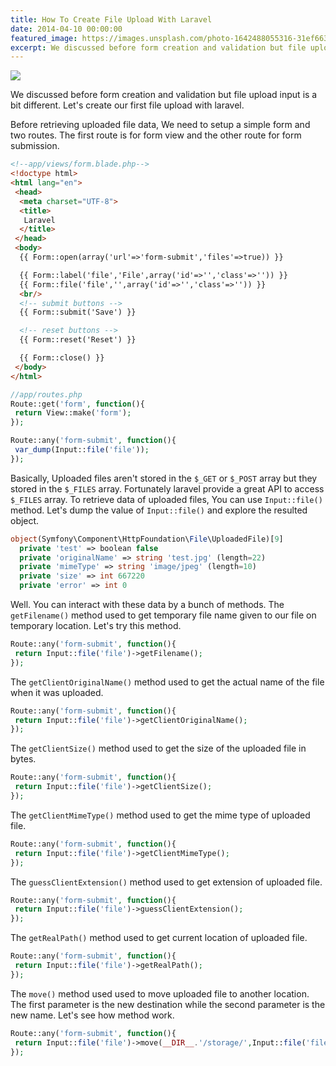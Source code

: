 ```yaml
---
title: How To Create File Upload With Laravel
date: 2014-04-10 00:00:00
featured_image: https://images.unsplash.com/photo-1642488055316-31ef66363823?q=90&fm=jpg&w=1000&fit=max
excerpt: We discussed before form creation and validation but file upload input is a bit different. Let's create our first file upload with laravel.
---
```


![](https://images.unsplash.com/photo-1642488055316-31ef66363823?q=90&fm=jpg&w=1000&fit=max)

We discussed before form creation and validation but file upload input is a bit different. Let's create our first file upload with laravel.

Before retrieving uploaded file data, We need to setup a simple form and two routes. The first route is for form view and the other route for form submission.

```html
<!--app/views/form.blade.php-->
<!doctype html>
<html lang="en">
 <head>
  <meta charset="UTF-8">
  <title>
   Laravel
  </title>
 </head>
 <body>
  {{ Form::open(array('url'=>'form-submit','files'=>true)) }}

  {{ Form::label('file','File',array('id'=>'','class'=>'')) }}
  {{ Form::file('file','',array('id'=>'','class'=>'')) }}
  <br/>
  <!-- submit buttons -->
  {{ Form::submit('Save') }}

  <!-- reset buttons -->
  {{ Form::reset('Reset') }}

  {{ Form::close() }}
 </body>
</html>
```

```php
//app/routes.php
Route::get('form', function(){
 return View::make('form');
});

Route::any('form-submit', function(){
 var_dump(Input::file('file'));
});
```

Basically, Uploaded files aren't stored in the `$_GET` or `$_POST` array but they stored in the `$_FILES` array. Fortunately laravel provide a great API to access `$_FILES` array. To retrieve data of uploaded files, You can use `Input::file()` method. Let's dump the value of `Input::file()` and explore the resulted object.

```php
object(Symfony\Component\HttpFoundation\File\UploadedFile)[9]
  private 'test' => boolean false
  private 'originalName' => string 'test.jpg' (length=22)
  private 'mimeType' => string 'image/jpeg' (length=10)
  private 'size' => int 667220
  private 'error' => int 0
```

Well. You can interact with these data by a bunch of methods. The `getFilename()` method used to get temporary file name given to our file on temporary location. Let's try this method.

```php
Route::any('form-submit', function(){
 return Input::file('file')->getFilename();
});
```
The `getClientOriginalName()` method used to get the actual name of the file when it was uploaded.

```php
Route::any('form-submit', function(){
 return Input::file('file')->getClientOriginalName();
});
```

The `getClientSize()` method used to get the size of the uploaded file in bytes.

```php
Route::any('form-submit', function(){
 return Input::file('file')->getClientSize();
});
```

The `getClientMimeType()` method used to get the mime type of uploaded file.

```php
Route::any('form-submit', function(){
 return Input::file('file')->getClientMimeType();
});
```

The `guessClientExtension()` method used to get extension of uploaded file.

```php
Route::any('form-submit', function(){
 return Input::file('file')->guessClientExtension();
});
```

The `getRealPath()` method used to get current location of uploaded file.

```php
Route::any('form-submit', function(){
 return Input::file('file')->getRealPath();
});
```

The `move()` method used used to move uploaded file to another location. The first parameter is the new destination while the second parameter is the new name. Let's see how method work.

```php
Route::any('form-submit', function(){
 return Input::file('file')->move(__DIR__.'/storage/',Input::file('file')->getClientOriginalName());
});
```